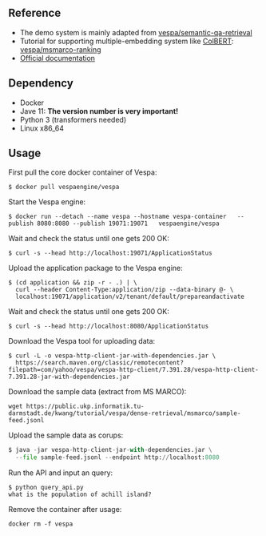 ## Reference
- The demo system is mainly adapted from [vespa/semantic-qa-retrieval](https://github.com/vespa-engine/sample-apps/tree/master/semantic-qa-retrieval)
- Tutorial for supporting multiple-embedding system like [ColBERT](https://github.com/stanford-futuredata/ColBERT): [vespa/msmarco-ranking](https://github.com/vespa-engine/sample-apps/blob/master/msmarco-ranking/passage-ranking.md)
- [Official documentation](https://docs.vespa.ai/en/vespa-quick-start.html)

## Dependency
- Docker
- Jave 11: **The version number is very important!**
- Python 3 (transformers needed)
- Linux x86_64

## Usage
First pull the core docker container of Vespa:
```shell
$ docker pull vespaengine/vespa
```

Start the Vespa engine:
```shell
$ docker run --detach --name vespa --hostname vespa-container   --publish 8080:8080 --publish 19071:19071   vespaengine/vespa
```

Wait and check the status until one gets 200 OK:
```shell
$ curl -s --head http://localhost:19071/ApplicationStatus
```

Upload the application package to the Vespa engine:
```shell
$ (cd application && zip -r - .) | \
  curl --header Content-Type:application/zip --data-binary @- \
  localhost:19071/application/v2/tenant/default/prepareandactivate
```

Wait and check the status until one gets 200 OK:
```shell
$ curl -s --head http://localhost:8080/ApplicationStatus
```

Download the Vespa tool for uploading data:
```shell
$ curl -L -o vespa-http-client-jar-with-dependencies.jar \
  https://search.maven.org/classic/remotecontent?filepath=com/yahoo/vespa/vespa-http-client/7.391.28/vespa-http-client-7.391.28-jar-with-dependencies.jar
```

Download the sample data (extract from MS MARCO):
```
wget https://public.ukp.informatik.tu-darmstadt.de/kwang/tutorial/vespa/dense-retrieval/msmarco/sample-feed.jsonl
```

Upload the sample data as corups:
```python
$ java -jar vespa-http-client-jar-with-dependencies.jar \
  --file sample-feed.jsonl --endpoint http://localhost:8080
```

Run the API and input an query:
```
$ python query_api.py
what is the population of achill island?
```

Remove the container after usage:
```
docker rm -f vespa
```